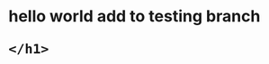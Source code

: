 <html>
  <head>
  </head>
  <body>
    <h1>
      hello world
      add to testing branch

    </h1>
  </body>
</html>
